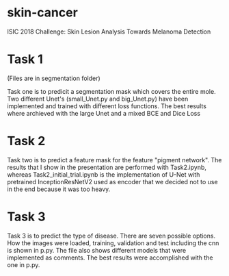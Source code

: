# skin-cancer
ISIC 2018 Challenge: Skin Lesion Analysis Towards Melanoma Detection


# Task 1
(Files are in segmentation folder)

Task one is to predicit a segmentation mask which covers the entire mole. 
Two different Unet's (small_Unet.py and big_Unet.py) have been implemented and trained with different loss functions. The best results where archieved with the large Unet and a mixed BCE and Dice Loss

# Task 2

Task two is to predict a feature mask for the feature "pigment network". The results that I show in the presentation are performed with Task2.ipynb, whereas Task2_initial_trial.ipynb is the implementation of U-Net with pretrained InceptionResNetV2 used as encoder that we decided not to use in the end because it was too heavy.

# Task 3

Task 3 is to predict the type of disease. There are seven possible options. How the images were loaded, training, validation and test including the cnn is shown in p.py. The file also shows different models that were implemented as comments. The best results were accomplished with the one in p.py.
